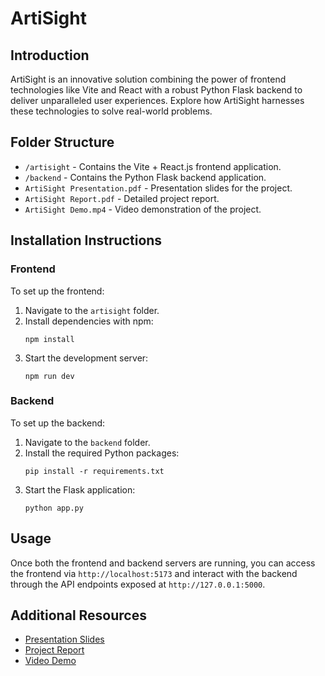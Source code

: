 # ArtiSight

## Introduction
ArtiSight is an innovative solution combining the power of frontend technologies like Vite and React with a robust Python Flask backend to deliver unparalleled user experiences. Explore how ArtiSight harnesses these technologies to solve real-world problems.

## Folder Structure
- `/artisight` - Contains the Vite + React.js frontend application.
- `/backend` - Contains the Python Flask backend application.
- `ArtiSight Presentation.pdf` - Presentation slides for the project.
- `ArtiSight Report.pdf` - Detailed project report.
- `ArtiSight Demo.mp4` - Video demonstration of the project.

## Installation Instructions

### Frontend
To set up the frontend:
1. Navigate to the `artisight` folder.
2. Install dependencies with npm:
   ```
   npm install
   ```
3. Start the development server:
   ```
   npm run dev
   ```

### Backend
To set up the backend:
1. Navigate to the `backend` folder.
2. Install the required Python packages:
   ```
   pip install -r requirements.txt
   ```
3. Start the Flask application:
   ```
   python app.py
   ```

## Usage
Once both the frontend and backend servers are running, you can access the frontend via `http://localhost:5173` and interact with the backend through the API endpoints exposed at `http://127.0.0.1:5000`.

## Additional Resources
- [Presentation Slides](ArtiSight%20Presentation.pdf)
- [Project Report](ArtiSight%20Report.pdf)
- [Video Demo](ArtiSight%20Demo.mp4)

```